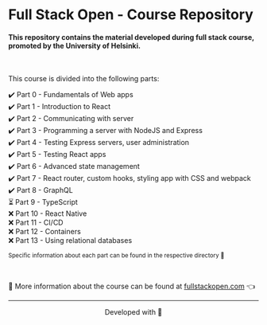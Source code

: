 # Full Stack Open - Course Repository

#### This repository contains the material developed during full stack course, promoted by the University of Helsinki.

<br>

This course is divided into the following parts:

✔️ Part 0 - Fundamentals of Web apps  
✔️ Part 1 - Introduction to React  
✔️ Part 2 - Communicating with server  
✔️ Part 3 - Programming a server with NodeJS and Express  
✔️ Part 4 - Testing Express servers, user administration  
✔️ Part 5 - Testing React apps  
✔️ Part 6 - Advanced state management  
✔️ Part 7 - React router, custom hooks, styling app with CSS and webpack  
✔️ Part 8 - GraphQL  
⏳ Part 9 - TypeScript  
❌ Part 10 - React Native  
❌ Part 11 - CI/CD  
❌ Part 12 - Containers  
❌ Part 13 - Using relational databases

<sub>Specific information about each part can be found in the respective directory 📁</sub>

<br>

:mag_right: More information about the course can be found at [fullstackopen.com](https://fullstackopen.com/) 👈

---

<p align="center">Developed with 💙</p>
